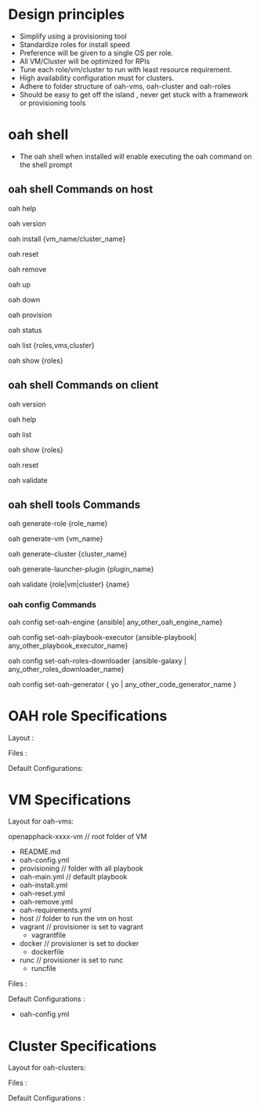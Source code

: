 # Design principles

- Simplify using a provisioning tool
- Standardize roles for install speed
- Preference will be given to a single OS per role.
- All VM/Cluster will be optimized for RPIs
- Tune each role/vm/cluster to run with least resource requirement.
- High availability configuration must for clusters.
- Adhere to folder structure of oah-vms, oah-cluster and oah-roles
- Should be easy to get off the island , never get stuck with a framework or provisioning tools

# oah shell

- The oah shell when installed will enable executing the oah command on the shell prompt


## oah shell Commands on host

oah help

oah version

oah install {vm_name/cluster_name}

oah reset

oah remove

oah up

oah down

oah provision

oah status

oah list {roles,vms,cluster}

oah show {roles}


## oah shell Commands on client

oah version

oah help

oah list

oah show {roles}

oah reset

oah validate

## oah shell tools Commands

oah generate-role {role_name}

oah generate-vm {vm_name}

oah generate-cluster {cluster_name}

oah generate-launcher-plugin {plugin_name}

oah validate {role|vm|cluster} {name}

### oah config Commands

oah config set-oah-engine {ansible| any_other_oah_engine_name}

oah config set-oah-playbook-executor {ansible-playbook| any_other_playbook_executor_name}

oah config set-oah-roles-downloader {ansible-galaxy | any_other_roles_downloader_name}

oah config set-oah-generator { yo | any_other_code_generator_name }

# OAH role Specifications

Layout :

Files :

Default Configurations:

# VM Specifications


Layout for oah-vms:

openapphack-xxxx-vm // root folder of VM
 - README.md
 - oah-config.yml
 - provisioning // folder with all playbook
  - oah-main.yml    // default playbook
  - oah-install.yml
  - oah-reset.yml
  - oah-remove.yml
  - oah-requirements.yml   
 - host // folder to run the vm on host
  - vagrant // provisioner is set to vagrant
    - vagrantfile
  - docker // provisioner is set to docker
    - dockerfile
  - runc // provisioner is set to runc
    - runcfile

Files :


Default Configurations :

- oah-config.yml

# Cluster Specifications

Layout for oah-clusters:

Files :

Default Configurations :

